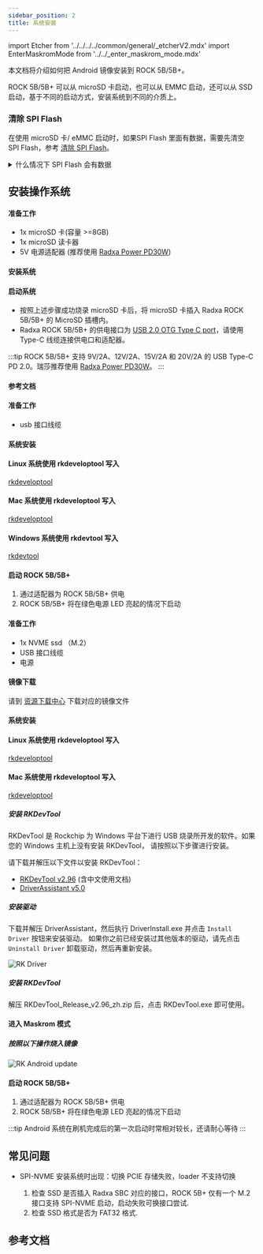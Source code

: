 ```yaml
---
sidebar_position: 2
title: 系统安装
---
```


import Etcher from '../../../../common/general/\_etcherV2.mdx'
import EnterMaskromMode from '../../_enter_maskrom_mode.mdx'

本文档将介绍如何把 Android 镜像安装到 ROCK 5B/5B+。

ROCK 5B/5B+ 可以从 microSD 卡启动，也可以从 EMMC 启动，还可以从 SSD 启动，基于不同的启动方式，安装系统到不同的介质上。

### 清除 SPI Flash

在使用 microSD 卡/ eMMC 启动时，如果SPI Flash 里面有数据，需要先清空 SPI Flash，参考 [清除 SPI Flash](../../low-level-dev/maskrom/erase.md)。

<details>

<summary>什么情况下 SPI Flash 会有数据</summary>

一般有两种情况下会有数据

1. 在 EMMC 和 SPI Flash 都是空的清空下， 通过 USB 接口刷写镜像到板载 EMMC,此时板子是 Maskrom 模式，如果此时**不去按 Maskrom 按键**直接烧录系统，就会将数据写入到 SPI FLASH 中
2. 主动烧录，例如需要从 nvme 启动系统，需要先烧录SPI Flash 镜像

</details>

## 安装操作系统

<Tabs queryString="target">

<TabItem value="microsd" label="安装系统到 microSD 卡">

#### 准备工作

- 1x microSD 卡(容量 >=8GB)
- 1x microSD 读卡器
- 5V 电源适配器 (推荐使用 [Radxa Power PD30W](/accessories/pd_30w))

#### 安装系统

<Etcher model="rock5b" />

#### 启动系统

- 按照上述步骤成功烧录 microSD 卡后，将 microSD 卡插入 Radxa ROCK 5B/5B+ 的 MicroSD 插槽内。
- Radxa ROCK 5B/5B+ 的供电接口为 [USB 2.0 OTG Type C port](/rock5/rock5b/hardware-design/hardware-interface)，请使用 Type-C 线缆连接供电口和适配器。

:::tip
ROCK 5B/5B+ 支持 9V/2A、12V/2A、15V/2A 和 20V/2A 的 USB Type-C PD 2.0。瑞莎推荐使用 [Radxa Power PD30W](/accessories/pd_30w)。
:::

#### 参考文档

</TabItem>

<TabItem value="emmc" label="安装系统到 eMMC ">

#### 准备工作

- usb 接口线缆

#### 系统安装

<Tabs queryString="target">

<TabItem value="linux" label="Linux">

#### Linux 系统使用 rkdeveloptool 写入

[rkdeveloptool](../../low-level-dev/maskrom/linux)

</TabItem>

<TabItem value="mac" label="Mac">

#### Mac 系统使用 rkdeveloptool 写入

[rkdeveloptool](../../low-level-dev/maskrom/mac-os)

</TabItem>

<TabItem value="windows" label="Windows">

#### Windows 系统使用 rkdevtool 写入

[rkdevtool](/rock5/rock5b/low-level-dev/maskrom/windows)

</TabItem>

</Tabs>

#### 启动 ROCK 5B/5B+

1. 通过适配器为 ROCK 5B/5B+ 供电
2. ROCK 5B/5B+ 将在绿色电源 LED 亮起的情况下启动

</TabItem>

<TabItem value="ssd" label="安装系统到 Nvme">

#### 准备工作

- 1x NVME ssd （M.2）
- USB 接口线缆
- 电源

#### 镜像下载

请到 [资源下载中心](../../download.md) 下载对应的镜像文件

#### 系统安装

<Tabs queryString="target">

<TabItem value="linux" label="Linux(适用于 Rock5B)">

#### Linux 系统使用 rkdeveloptool 写入

[rkdeveloptool](../../low-level-dev/maskrom/linux.md)

</TabItem>

<TabItem value="mac" label="mac(适用于Rock 5B)">

#### Mac 系统使用 rkdeveloptool 写入

[rkdeveloptool](../../low-level-dev/maskrom/mac-os.md)

</TabItem>

<TabItem value="windows" label="Windows（适用于Rock 5B/5B+）">

##### 安装 RKDevTool

RKDevTool 是 Rockchip 为 Windows 平台下进行 USB 烧录所开发的软件。如果您的 Windows 主机上没有安装 RKDevTool， 请按照以下步骤进行安装。

请下载并解压以下文件以安装 RKDevTool：

- [RKDevTool v2.96](https://dl.radxa.com/tools/windows/RKDevTool_Release_v2.96_zh.zip) (含中文使用文档)
- [DriverAssistant v5.0](https://dl.radxa.com/tools/windows/DriverAssitant_v5.0.zip)

##### 安装驱动

下载并解压 DriverAssistant，然后执行 DriverInstall.exe 并点击 `Install Driver` 按钮来安装驱动。
如果你之前已经安装过其他版本的驱动，请先点击 `Uninstall Driver` 卸载驱动，然后再重新安装。

![RK Driver](/img/configuration/RK-Driver-Assistant-Install-Uninstall.webp)

##### 安装 RKDevTool

解压 RKDevTool_Release_v2.96_zh.zip 后，点击 RKDevTool.exe 即可使用。

#### 进入 Maskrom 模式

<EnterMaskromMode/>

##### 按照以下操作烧入镜像

![RK Android update](/img/rock5itx/rock5itx_android_update_zh.webp)

</TabItem>

</Tabs>

#### 启动 ROCK 5B/5B+

1. 通过适配器为 ROCK 5B/5B+ 供电
2. ROCK 5B/5B+ 将在绿色电源 LED 亮起的情况下启动

</TabItem>
</Tabs>

:::tip
Android 系统在刷机完成后的第一次启动时常相对较长，还请耐心等待
:::

## 常见问题

- SPI-NVME 安装系统时出现：切换 PCIE 存储失败，loader 不支持切换

  1. 检查 SSD 是否插入 Radxa SBC 对应的接口，ROCK 5B+ 仅有一个 M.2 接口支持 SPI-NVME 启动，启动失败可换接口尝试.
  2. 检查 SSD 格式是否为 FAT32 格式.

## 参考文档
